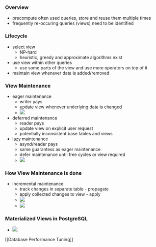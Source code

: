 ### Overview
+ precompute often used queries, store and reuse them multiple times
+ frequently re-occuring queries (views) need to be identified

### Lifecycle
+ select view
	+ NP-hard
	+ heuristic, greedy and approximate algorithms exist
+ use view within other queries
	+ use some parts of the view and use more operators on top of it
+ maintain view whenever data is added/removed

### View Maintenance
+ eager maintenance
	+ writer pays
	+ update view whenever underlying data is changed
	+ ![](../../z_images/Pasted%20image%2020220507113629.png)
+ deferred maintenance
	+ reader pays
	+ update view on explicit user request
	+ potentially inconsistent base tables and views
+ lazy maintenance
	+ asynd/reader pays
	+ same guarantess as eager maintenance
	+ defer maintenance until free cycles or view required
	+ ![](../../z_images/Pasted%20image%2020220507113852.png)

### How View Maintenance is done
+ incremental maintenance
	+ track changes in separate table - propagate
	+ apply collected changes to view - apply
	+ ![](../../z_images/Pasted%20image%2020220507114310.png)
	+ ![](../../z_images/Pasted%20image%2020220507114318.png)

### Materialized Views in PostgreSQL
+ ![](../../z_images/Pasted%20image%2020220507114449.png)

[[Database Performance Tuning]]